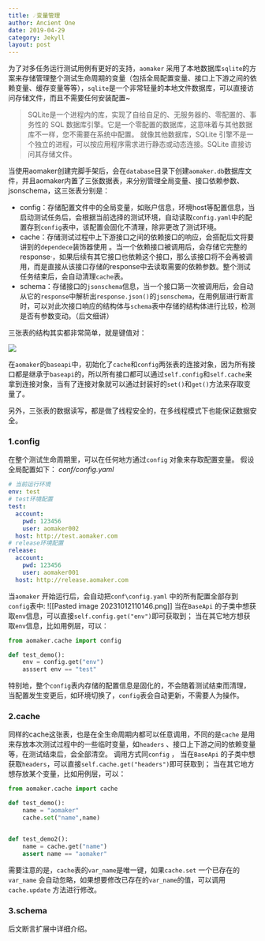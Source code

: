 ```yaml
---
title: ☄️变量管理
author: Ancient One
date: 2019-04-29
category: Jekyll
layout: post
---
```


为了对多任务运行测试用例有更好的支持，`aomaker` 采用了本地数据库`sqlite`的方案来存储管理整个测试生命周期的变量（包括全局配置变量、接口上下游之间的依赖变量、缓存变量等等），`sqlite`是一个非常轻量的本地文件数据库，可以直接访问存储文件，而且不需要任何安装配置~

> SQLite是一个进程内的库，实现了自给自足的、无服务器的、零配置的、事务性的 SQL 数据库引擎。它是一个零配置的数据库，这意味着与其他数据库不一样，您不需要在系统中配置。
> 就像其他数据库，SQLite 引擎不是一个独立的进程，可以按应用程序需求进行静态或动态连接。SQLite 直接访问其存储文件。

当使用aomaker创建完脚手架后，会在`database`目录下创建`aomaker.db`数据库文件，并且aomaker内置了三张数据表，来分别管理全局变量、接口依赖参数、jsonschema，这三张表分别是：

- config：存储配置文件中的全局变量，如账户信息，环境host等配置信息，当启动测试任务后，会根据当前选择的测试环境，自动读取`config.yaml`中的配置存到`config`表中，该配置会固化不清理，除非更改了测试环境。
- cache：存储测试过程中上下游接口之间的依赖接口的响应，会搭配后文将要讲到的`dependece`装饰器使用 。当一个依赖接口被调用后，会存储它完整的response·，如果后续有其它接口也依赖这个接口，那么该接口将不会再被调用，而是直接从该接口存储的response中去读取需要的依赖参数。整个测试任务结束后，会自动清理`cache`表。
- schema：存储接口的`jsonschema`信息，当一个接口第一次被调用后，会自动从它的`response`中解析出`response.json()`的`jsonschema`，在用例层进行断言时，可以对此次接口响应的结构体与`schema`表中存储的结构体进行比较，检测是否有参数变动。（后文细讲）

三张表的结构其实都非常简单，就是键值对：

![](https://picgo2listen.oss-cn-beijing.aliyuncs.com/imgs/20231012104903.png)

在`aomaker`的`baseapi`中，初始化了`cache`和`config`两张表的连接对象，因为所有接口都是继承于`baseapi`的，所以所有接口都可以通过`self.config`和`self.cache`来拿到连接对象，当有了连接对象就可以通过封装好的`set()`和`get()`方法来存取变量了。

另外，三张表的数据读写，都是做了线程安全的，在多线程模式下也能保证数据安全。

### 1.config
在整个测试生命周期里，可以在任何地方通过`config` 对象来存取配置变量。
假设全局配置如下：
*conf/config.yaml*
```yaml
# 当前运行环境
env: test
# test环境配置
test:
  account:
    pwd: 123456
    user: aomaker002
  host: http://test.aomaker.com
# release环境配置
release:
  account:
    pwd: 123456
    user: aomaker001
  host: http://release.aomaker.com
```
当`aomaker` 开始运行后，会自动把`conf\config.yaml` 中的所有配置全部存到`config`表中:
![[Pasted image 20231012110146.png]]
当在`BaseApi` 的子类中想获取`env`信息，可以直接`self.config.get("env")`即可获取到；
当在其它地方想获取`env`信息，比如用例层，可以：
```python
from aomaker.cache import config

def test_demo():
	env = config.get("env")
	asssert env == "test"
```
特别地，整个`config`表内存储的配置信息是固化的，不会随着测试结束而清理，当配置发生变更后，如环境切换了，`config`表会自动更新，不需要人为操作。

### 2.cache
同样的cache这张表，也是在全生命周期内都可以任意调用，不同的是`cache` 是用来存放本次测试过程中的一些临时变量，如`headers` 、接口上下游之间的依赖变量等，在测试结束后，会全部清空。
调用方式同`config` ，
当在`BaseApi` 的子类中想获取`headers`，可以直接`self.cache.get("headers")`即可获取到；
当在其它地方想存放某个变量，比如用例层，可以：
```python
from aomaker.cache import cache

def test_demo():
	name = "aomaker"
	cache.set("name",name)


def test_demo2():
	name = cache.get("name")
	assert name == "aomaker"
```
需要注意的是，`cache`表的`var_name`是唯一键，如果`cache.set` 一个已存在的`var_name` 会自动忽略，如果想要修改已存在的`var_name`的值，可以调用`cache.update` 方法进行修改。


### 3.schema
后文断言扩展中详细介绍。